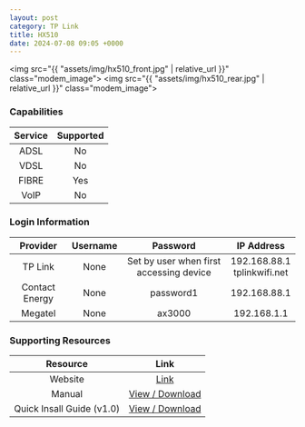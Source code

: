 ```yaml
---
layout: post
category: TP Link
title: HX510
date: 2024-07-08 09:05 +0000
---
```

<img src="{{ "assets/img/hx510_front.jpg" | relative_url }}" class="modem_image">
<img src="{{ "assets/img/hx510_rear.jpg" | relative_url }}" class="modem_image">

### Capabilities

| Service | Supported |
| :-: | :-: |
| ADSL | No |
| VDSL | No |
| FIBRE | Yes |
| VoIP | No |

### Login Information

| Provider | Username | Password | IP Address |
| :-: | :-: | :-: | :-: |
| TP Link | None | Set by user when first accessing device | 192.168.88.1<br>tplinkwifi.net |
| Contact Energy | None | password1 | 192.168.88.1 |
| Megatel | None | ax3000 | 192.168.1.1 |

### Supporting Resources

| Resource | Link |
| :-: | :-: |
| Website | [Link](https://www.tp-link.com/us/service-provider/home-wifi-system/hx510/) |
| Manual | [View / Download](https://static.tp-link.com/upload/manual/2024/202402/20240206/1910020936_BBA%20Mesh_UG_REV1.0.1.pdf) |
| Quick Insall Guide (v1.0) | [View / Download](https://static.tp-link.com/upload/manual/2023/202305/20230511/7109505768_Whole%20Home%20Mesh%20Wi-Fi%20AP%E5%A4%9A%E6%9C%BA%E5%9E%8B_QIG_V1.0.2.pdf) |
